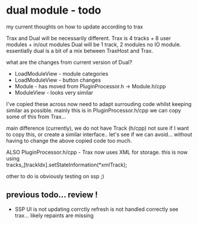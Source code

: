 # dual module - todo

my current thoughts on how to update according to trax

Trax and Dual will be necessarily different.
Trax is 4 tracks + 8 user modules + in/out modules
Dual will be 1 track, 2 modules no IO module.
essentially dual is a bit of a mix between TraxHost and Trax.

what are the changes from current version of Dual?
- LoadModuleView - module categories
- LoadModuleView - button changes
- Module - has moved from PluginProcessor.h -> Module.h/cpp
- ModuleView - looks very similar


I've copied these across now need to adapt surrouding code whilst keeping similar as possible.
mainly this is in PluginProcessor.h/cpp 
we can copy some of this from Trax...

main difference (currently), we do not have Track (h/cpp) not sure if I want to copy this,  or create a similar interface.. 
let's see if we can avoid... without having to change the above copied code too much.


ALSO 
PluginProcessor.h/cpp - Trax now uses XML for storage.
this is now using                 
tracks_[trackIdx].setStateInformation(*xmlTrack);




other to do is obviously testing on ssp ;) 


## previous todo... review ! 
- SSP UI is not updating corrctly
refresh is not handled correctly see trax... likely repaints are missing
